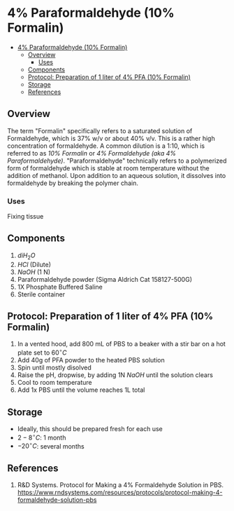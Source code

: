 # 4% Paraformaldehyde (10% Formalin)
- [4% Paraformaldehyde (10% Formalin)](#4-paraformaldehyde-10-formalin)
  - [Overview](#overview)
    - [Uses](#uses)
  - [Components](#components)
  - [Protocol: Preparation of 1 liter of 4% PFA (10% Formalin)](#protocol-preparation-of-1-liter-of-4-pfa-10-formalin)
  - [Storage](#storage)
  - [References](#references)


## Overview

The term "Formalin" specifically refers to a saturated solution of Formaldehyde, which is 37% w/v or about 40% v/v. This is a rather high concentration of formaldehyde. A common dilution is a 1:10, which is referred to as *10% Formalin* or *4% Formaldehyde (aka 4% Paraformaldehyde)*. "Paraformaldehyde" technically refers to a polymerized form of formaldehyde which is stable at room temperature without the addition of methanol. Upon addition to an aqueous solution, it dissolves into formaldehyde by breaking the polymer chain.

### Uses
Fixing tissue

## Components
1. $diH_2O$
2. $HCl$ (Dilute)
3. $NaOH$  (1 N)
4. Paraformaldehyde powder (Sigma Aldrich Cat 158127-500G)
5. 1X Phosphate Buffered Saline
6. Sterile container


## Protocol: Preparation of 1 liter of 4% PFA (10% Formalin)
1. In a vented hood, add 800 mL of PBS to a beaker with a stir bar on a hot plate set to $60 ^\circ C$
2. Add 40g of PFA powder to the heated PBS solution
3. Spin until mostly disolved
4. Raise the pH, dropwise, by adding 1N $NaOH$ until the solution clears
5. Cool to room temperature
6. Add 1x PBS until the volume reaches 1L total


## Storage
- Ideally, this should be prepared fresh for each use
- $2-8 ^\circ C$: 1 month
- $-20 ^\circ C$: several months


## References
1. R&D Systems. Protocol for Making a 4% Formaldehyde Solution in PBS. https://www.rndsystems.com/resources/protocols/protocol-making-4-formaldehyde-solution-pbs
